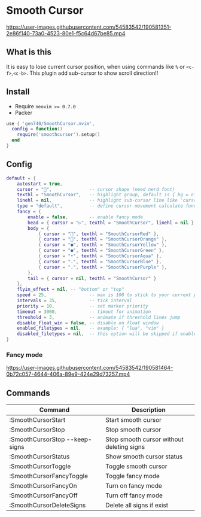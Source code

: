 # Smooth Cursor

https://user-images.githubusercontent.com/54583542/190581351-2e86f140-73a0-4523-80e1-f5c64d67be85.mp4

## What is this

It is easy to lose current cursor position, when using commands like `%` or `<c-f>`,`<c-b>`.
This plugin add sub-cursor to show scroll direction!!

## Install

- Require `neovim >= 0.7.0`
- Packer

```lua
use { 'gen740/SmoothCursor.nvim',
  config = function()
    require('smoothcursor').setup()
  end
}
```

## Config

```lua
default = {
    autostart = true,
    cursor = "",              -- cursor shape (need nerd font)
    texthl = "SmoothCursor",   -- highlight group, default is { bg = nil, fg = "#FFD400" }
    linehl = nil,              -- highlight sub-cursor line like 'cursorline', "CursorLine" recommended
    type = "default",          -- define cursor movement calculate function, "default" or "exp" (exponential).
    fancy = {
        enable = false,        -- enable fancy mode
        head = { cursor = "▷", texthl = "SmoothCursor", linehl = nil },
        body = {
            { cursor = "", texthl = "SmoothCursorRed" },
            { cursor = "", texthl = "SmoothCursorOrange" },
            { cursor = "●", texthl = "SmoothCursorYellow" },
            { cursor = "●", texthl = "SmoothCursorGreen" },
            { cursor = "•", texthl = "SmoothCursorAqua" },
            { cursor = ".", texthl = "SmoothCursorBlue" },
            { cursor = ".", texthl = "SmoothCursorPurple" },
        },
        tail = { cursor = nil, texthl = "SmoothCursor" }
    },
    flyin_effect = nil, -- "bottom" or "top"
    speed = 25,                -- max is 100 to stick to your current position
    intervals = 35,            -- tick interval
    priority = 10,             -- set marker priority
    timeout = 3000,            -- timout for animation
    threshold = 3,             -- animate if threshold lines jump
    disable_float_win = false, -- disable on float window
    enabled_filetypes = nil,   -- example: { "lua", "vim" }
    disabled_filetypes = nil,  -- this option will be skipped if enabled_filetypes is set. example: { "TelescopePrompt", "NvimTree" }
}
```

### Fancy mode

https://user-images.githubusercontent.com/54583542/190581464-0b72c057-4644-406a-89e9-424e29d73257.mp4

## Commands

| Command                        | Description                                      |
| ------------------------------ | ------------------------------------------------ |
| :SmoothCursorStart             | Start smooth cursor                              |
| :SmoothCursorStop              | Stop smooth cursor                               |
| :SmoothCursorStop --keep-signs | Stop smooth cursor without deleting signs        |
| :SmoothCursorStatus            | Show smooth cursor status                        |
| :SmoothCursorToggle            | Toggle smooth cursor                             |
| :SmoothCursorFancyToggle       | Toggle fancy mode                                |
| :SmoothCursorFancyOn           | Turn on fancy mode                               |
| :SmoothCursorFancyOff          | Turn off fancy mode                              |
| :SmoothCursorDeleteSigns       | Delete all signs if exist                        |
